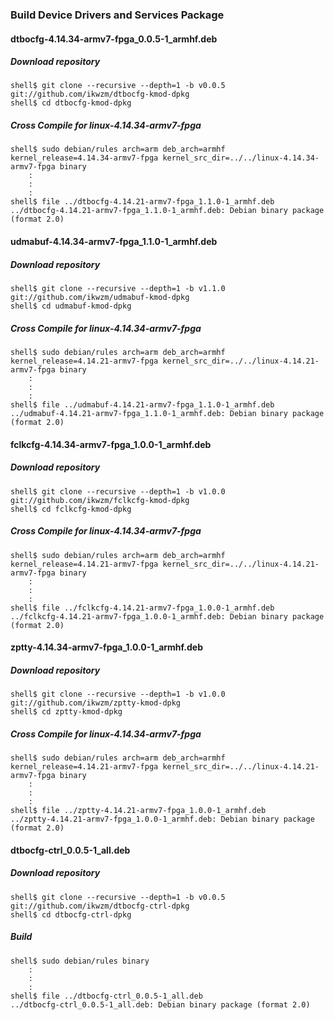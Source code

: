 ### Build Device Drivers and Services Package

#### dtbocfg-4.14.34-armv7-fpga_0.0.5-1_armhf.deb

##### Download repository

```console
shell$ git clone --recursive --depth=1 -b v0.0.5 git://github.com/ikwzm/dtbocfg-kmod-dpkg
shell$ cd dtbocfg-kmod-dpkg
```
##### Cross Compile for linux-4.14.34-armv7-fpga

```console
shell$ sudo debian/rules arch=arm deb_arch=armhf kernel_release=4.14.34-armv7-fpga kernel_src_dir=../../linux-4.14.34-armv7-fpga binary
    :
    :
    :
shell$ file ../dtbocfg-4.14.21-armv7-fpga_1.1.0-1_armhf.deb
../dtbocfg-4.14.21-armv7-fpga_1.1.0-1_armhf.deb: Debian binary package (format 2.0)
```

#### udmabuf-4.14.34-armv7-fpga_1.1.0-1_armhf.deb

##### Download repository

```console
shell$ git clone --recursive --depth=1 -b v1.1.0 git://github.com/ikwzm/udmabuf-kmod-dpkg
shell$ cd udmabuf-kmod-dpkg
```

##### Cross Compile for linux-4.14.34-armv7-fpga

```console
shell$ sudo debian/rules arch=arm deb_arch=armhf kernel_release=4.14.21-armv7-fpga kernel_src_dir=../../linux-4.14.21-armv7-fpga binary
    :
    :
    :
shell$ file ../udmabuf-4.14.21-armv7-fpga_1.1.0-1_armhf.deb
../udmabuf-4.14.21-armv7-fpga_1.1.0-1_armhf.deb: Debian binary package (format 2.0)
```

#### fclkcfg-4.14.34-armv7-fpga_1.0.0-1_armhf.deb

##### Download repository

```console
shell$ git clone --recursive --depth=1 -b v1.0.0 git://github.com/ikwzm/fclkcfg-kmod-dpkg
shell$ cd fclkcfg-kmod-dpkg
```

##### Cross Compile for linux-4.14.34-armv7-fpga

```console
shell$ sudo debian/rules arch=arm deb_arch=armhf kernel_release=4.14.21-armv7-fpga kernel_src_dir=../../linux-4.14.21-armv7-fpga binary
    :
    :
    :
shell$ file ../fclkcfg-4.14.21-armv7-fpga_1.0.0-1_armhf.deb
../fclkcfg-4.14.21-armv7-fpga_1.0.0-1_armhf.deb: Debian binary package (format 2.0)
```

#### zptty-4.14.34-armv7-fpga_1.0.0-1_armhf.deb

##### Download repository

```console
shell$ git clone --recursive --depth=1 -b v1.0.0 git://github.com/ikwzm/zptty-kmod-dpkg
shell$ cd zptty-kmod-dpkg
```

##### Cross Compile for linux-4.14.34-armv7-fpga

```console
shell$ sudo debian/rules arch=arm deb_arch=armhf kernel_release=4.14.21-armv7-fpga kernel_src_dir=../../linux-4.14.21-armv7-fpga binary
    :
    :
    :
shell$ file ../zptty-4.14.21-armv7-fpga_1.0.0-1_armhf.deb
../zptty-4.14.21-armv7-fpga_1.0.0-1_armhf.deb: Debian binary package (format 2.0)
```

#### dtbocfg-ctrl_0.0.5-1_all.deb

##### Download repository

```console
shell$ git clone --recursive --depth=1 -b v0.0.5 git://github.com/ikwzm/dtbocfg-ctrl-dpkg
shell$ cd dtbocfg-ctrl-dpkg
```

##### Build

```console
shell$ sudo debian/rules binary
    :
    :
    :
shell$ file ../dtbocfg-ctrl_0.0.5-1_all.deb 
../dtbocfg-ctrl_0.0.5-1_all.deb: Debian binary package (format 2.0)
```

